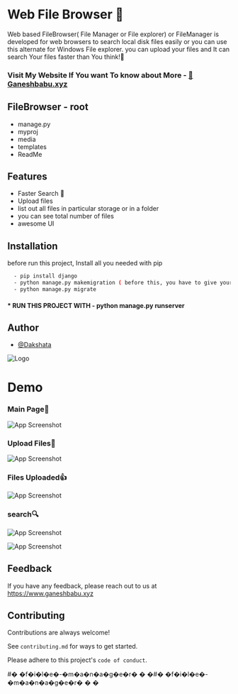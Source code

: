 
# Web File Browser 📂

Web based FileBrowser( File Manager or File explorer) or FileManager is developed for web browsers to search local disk files easily 
or you can use this alternate for Windows File explorer. you can upload your files and
It can search Your files faster than You think!🚀
### Visit My Website If You want To know about More - [👻Ganeshbabu.xyz](https://www.ganeshbabu.xyz)



## FileBrowser - root



* manage.py 
* myproj 
* media
* templates
* ReadMe
 
## Features
- Faster Search 🚀
- Upload files
- list out all files in particular storage or in a folder
- you can see total number of files
- awesome UI


## Installation

before run this project, Install all you needed with pip

```bash
  - pip install django
  - python manage.py makemigration ( before this, you have to give your own password for postgreSQL or you can set for sqlite3 in setting.py )
  - python manage.py migrate
```
#### * RUN THIS PROJECT WITH - python manage.py runserver 
## Author

- [@Dakshata](https://github.com/Dakshatha-ES)




![Logo](https://us.123rf.com/450wm/volhah/volhah1903/volhah190300033/123541429-portrait-of-elegant-business-woman-with-arms-crossed-isolated-vector-illustration.jpg?ver=6)

# Demo
### Main Page👻
![App Screenshot](https://raw.githubusercontent.com/ganesh070723/FileBrowser-FileManager-django/main/media/main.png)

### Upload Files🚀
![App Screenshot](https://raw.githubusercontent.com/ganesh070723/FileBrowser-FileManager-django/main/media/upload-1.png)

### Files Uploaded👍

![App Screenshot](https://raw.githubusercontent.com/ganesh070723/FileBrowser-FileManager-django/main/media/upload-2.png)


### search🔍

![App Screenshot](https://raw.githubusercontent.com/ganesh070723/FileBrowser-FileManager-django/main/media/search-1.png)

![App Screenshot](https://raw.githubusercontent.com/ganesh070723/FileBrowser-FileManager-django/main/media/search-2.png)

## Feedback

If you have any feedback, please reach out to us at https://www.ganeshbabu.xyz


## Contributing

Contributions are always welcome!

See `contributing.md` for ways to get started.

Please adhere to this project's `code of conduct`.

#� �f�i�l�e�-�m�a�n�a�g�e�r�
�
�#� �f�i�l�e�-�m�a�n�a�g�e�r�
�
�
